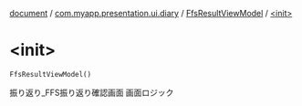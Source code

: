 [document](../../index.md) / [com.myapp.presentation.ui.diary](../index.md) / [FfsResultViewModel](index.md) / [&lt;init&gt;](./-init-.md)

# &lt;init&gt;

`FfsResultViewModel()`

振り返り_FFS振り返り確認画面 画面ロジック

